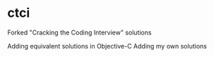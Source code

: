 ctci
====

Forked "Cracking the Coding Interview" solutions

Adding equivalent solutions in Objective-C
Adding my own solutions
